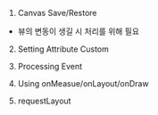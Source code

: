 

1. Canvas Save/Restore 
 - 뷰의 변동이 생길 시 처리를 위해 필요

2. Setting Attribute Custom

3. Processing Event


4. Using onMeasue/onLayout/onDraw


5. requestLayout  
